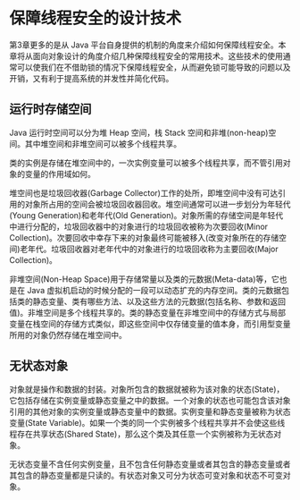# 保障线程安全的设计技术

第3章更多的是从 Java 平台自身提供的机制的角度来介绍如何保障线程安全。本章将从面向对象设计的角度介绍几种保障线程安全的常用技术。这些技术的使用通常可以使我们在不借助锁的情况下保障线程安全，从而避免锁可能导致的问题以及开销，又有利于提高系统的并发性并简化代码。

## 运行时存储空间

Java 运行时空间可以分为堆 Heap 空间，栈 Stack 空间和非堆(non-heap)空间。其中堆空间和非堆空间可以被多个线程共享。

类的实例是存储在堆空间中的，一次实例变量可以被多个线程共享，而不管引用对象的变量的作用域如何。

堆空间也是垃圾回收器(Garbage Collector)工作的处所，即堆空间中没有可达引用的对象所占用的空间会被垃圾回收器回收。堆空间通常可以进一步划分为年轻代(Young Generation)和老年代(Old Generation)。对象所需的存储空间是年轻代中进行分配的，垃圾回收器中的对象进行的垃圾回收被称为次要回收(Minor Collection)。次要回收中幸存下来的对象最终可能被移入(改变对象所在的存储空间)老年代。垃圾回收器对老年代中的对象进行的垃圾回收称为主要回收(Major Collection)。

非堆空间(Non-Heap Space)用于存储常量以及类的元数据(Meta-data)等，它也是在 Java 虚拟机启动的时候分配的一段可以动态扩充的内存空间。类的元数据包括类的静态变量、类有哪些方法、以及这些方法的元数据(包括名称、参数和返回值)。非堆空间是多个线程共享的。类的静态变量在非堆空间中的存储方式与局部变量在栈空间的存储方式类似，即这些空间中仅存储变量的值本身，而引用型变量所用的对象仍然存储在堆空间中。

## 无状态对象

对象就是操作和数据的封装。对象所包含的数据就被称为该对象的状态(State)，它包括存储在实例变量或静态变量之中的数据。一个对象的状态也可能包含该对象引用的其他对象的实例变量或静态变量中的数据。实例变量和静态变量被称为状态变量(State Variable)。如果一个类的同一个实例被多个线程共享并不会使这些线程存在共享状态(Shared State)，那么这个类及其任意一个实例被称为无状态对象。

无状态变量不含任何实例变量，且不包含任何静态变量或者其包含的静态变量或者其包含的静态变量都是只读的。有状态对象又可分为状态可变对象和状态不可变对象。

